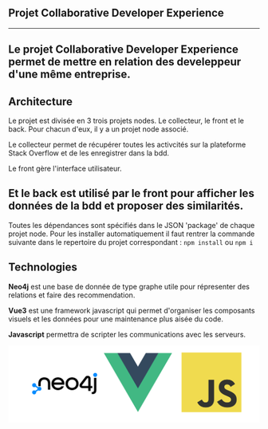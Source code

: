 Projet Collaborative Developer Experience
--
-------
Le projet Collaborative Developer Experience permet de mettre en relation des develeppeur d'une même entreprise.
------

Architecture
--
Le projet est divisée en 3 trois projets nodes. Le collecteur, le front et le back.
Pour chacun d'eux, il y a un projet node associé.

Le collecteur permet de récupérer toutes les activcités sur la plateforme Stack Overflow et
de les enregistrer dans la bdd.

Le front gère l'interface utilisateur.

Et le back est utilisé par le front pour afficher les données de la bdd et proposer des similarités.
------

Toutes les dépendances sont spécifiés dans le JSON 'package' de chaque projet node.
Pour les installer automatiquement il faut rentrer la commande suivante dans le repertoire
du projet correspondant :
`npm install` ou `npm i`

Technologies
--
**Neo4j** est une base de donnée de type graphe utile pour répresenter des relations et faire des recommendation.

**Vue3** est une framework javascript qui permet d'organiser les composants visuels et les données pour une maintenance plus aisée du code.

**Javascript** permettra de scripter les communications avec les serveurs.

![techstack](readme-assets/techstack_banner.png)
